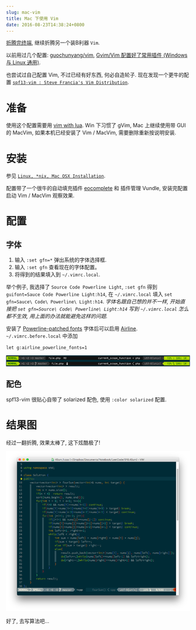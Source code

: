 ```yaml
---
slug: mac-vim
title: Mac 下使用 Vim
date: 2016-08-23T14:38:24+0800
---
```

[折腾完终端](/技术/2016/08/23/mac-terminal.html), 继续折腾另一个装B利器 `Vim`.

以前用过几个配置: [guochunyang/vim](https://github.com/guochunyang/vim), [Gvim/Vim 配置好了常用插件 (Windows 与 Linux 通用)](http://www.oschina.net/code/snippet_574132_13357).

也尝试过自己配置 Vim, 不过已经有好东西, 何必自造轮子. 现在发现一个更牛的配置 [`spf13-vim : Steve Francia's Vim Distribution`](https://github.com/spf13/spf13-vim).

# 准备

使用这个配置需要用 [vim with lua](https://github.com/Shougo/neocomplete.vim#requirements). Win 下习惯了 gVim, Mac 上继续使用带 GUI 的 MacVim, 如果本机已经安装了 Vim / MacVim, 需要删除重新按说明安装.

# 安装

参见 [`Linux, *nix, Mac OSX Installation`](https://github.com/spf13/spf13-vim#linux-nix-mac-osx-installation).

配置带了一个很牛的自动填充插件 [eocomplete](https://github.com/Shougo/neocomplete.vim) 和 插件管理 Vundle, 安装完配置启动 Vim / MacVim 观察效果.

# 配置

## 字体

1. 输入 `:set gfn=*` 弹出系统的字体选择框.
2. 输入 `:set gfn` 查看现在的字体配置。
3. 将得到的结果填入到 `~/.vimrc.local`.

举个例子, 我选择了 `Source Code Powerline Light`, `:set gfn` 得到 `guifont=Sauce Code Powerline Light:h14`, 在 `~/.vimrc.local` 填入 `set gfn=Sauce\ Code\ Powerline\ Light:h14`. *字体名跟自己想的并不一样, 开始直接把 `set gfn=Source\ Code\ Powerline\ Light:h14` 写到 `~/.vimrc.local` 怎么都不生效, 用上面的办法就能避免这样的问题.*

安装了 [Powerline-patched fonts](https://github.com/powerline/fonts) 字体后可以启用 [Airline](https://github.com/spf13/spf13-vim#airline). `~/.vimrc.before.local` 中添加

```shell
let g:airline_powerline_fonts=1
```

![Vim with Airline](/img/post/2016-08-23-mac-vim/airline.png "Vim with Airline")

## 配色

spf13-vim 很贴心自带了 solarized 配色, 使用 `:color solarized` 配置.

# 结果图

经过一翻折腾, 效果太棒了, 这下炫酷极了!

![MacVim](/img/post/2016-08-23-mac-vim/mac-vim.png "MacVim")

好了, 去写算法吧...

